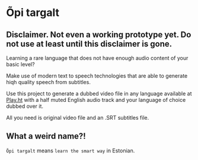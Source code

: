 # Õpi targalt

## Disclaimer. Not even a working prototype yet. Do not use at least until this disclaimer is gone.

Learning a rare language that does not have enough audio content of your basic level?

Make use of modern text to speech technologies that are able to generate hiqh quality speech from subtitles.

Use this project to generate a dubbed video file in any language available at [Play.ht](https://play.ht/) with a half muted English audio track and your language of choice dubbed over it.

All you need is original video file and an .SRT subtitles file.

## What a weird name?!

`Õpi targalt` means `learn the smart way` in Estonian.
